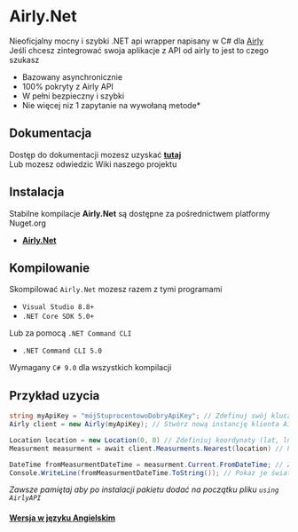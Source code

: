 # Airly.Net
Nieoficjalny mocny i szybki .NET api wrapper napisany w C# dla [Airly](https://developer.airly.org/docs)<br>
Jeśli chcesz zintegrować swoja aplikacje z API od airly to jest to czego szukasz

- Bazowany asynchronicznie
- 100% pokryty z Airly API
- W pełni bezpieczny i szybki
- Nie więcej niz 1 zapytanie na wywołaną metode*

## Dokumentacja
Dostęp do dokumentacji mozesz uzyskać [**tutaj**](https://mondonno.github.io/airly.net)<br>
Lub mozesz odwiedzic Wiki naszego projektu

## Instalacja
Stabilne kompilacje **Airly.Net** są dostępne za pośrednictwem platformy Nuget.org

- [**Airly.Net**]()

## Kompilowanie
Skompilować `Airly.Net` mozesz razem z tymi programami

- `Visual Studio 8.8+`
- `.NET Core SDK 5.0+`

Lub za pomocą `.NET Command CLI`

- `.NET Command CLI 5.0`

Wymagany `C# 9.0` dla wszystkich kompilacji

## Przykład uzycia
```csharp
string myApiKey = "mójStuprocentowoDobryApiKey"; // Zdefinuj swój klucz api
Airly client = new Airly(myApiKey); // Stwórz nową instancję klienta Airly API

Location location = new Location(0, 0) // Zdefiniuj koordynaty (lat, lng)
Measurment measurment = await client.Measurments.Nearest(location) // Podaj je

DateTime fromMeasurmentDateTime = measurment.Current.FromDateTime; // Zdectruktuj datę aktualnego pomairy zanieczyszczeń
Console.WriteLine(fromMeasurmentDateTime.ToString()); // Pokaz je światu
```
*Zawsze pamiętaj aby po instalacji pakietu dodać na początku pliku `using AirlyAPI`*

#### [Wersja w języku Angielskim]()